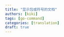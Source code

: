 ```yaml
---
title: "显示包或符号的文档"
authors: [kiki]
tags: [go-command]
categories: [translation]
draft: true
---
```


[](https://golang.org/cmd/go/#hdr-Show_documentation_for_package_or_symbol)
